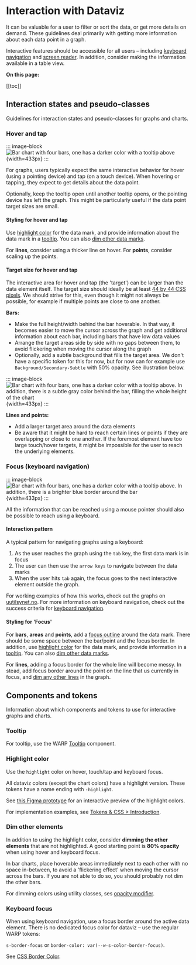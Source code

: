 # Interaction with Dataviz

It can be valuable for a user to filter or sort the data, or get more details on demand. These guidelines deal primarily with getting more information about each data point in a graph.

Interactive features should be accessible for all users – including [keyboard navigation](/foundations/data-visualization/success-criteria/keyboard/) and [screen reader](/foundations/data-visualization/success-criteria/screenreader/). In addition, consider making the information available in a table view.

**On this page:**

[[toc]]

## Interaction states and pseudo-classes

Guidelines for interaction states and pseudo-classes for graphs and charts.

### Hover and tap
::: image-block
![Bar chart with four bars, one has a darker color with a tooltip above](/foundations/dataviz/interaction-hover.png){width=433px}
:::

For graphs, users typically expect the same interactive behavior for hover (using a pointing device) and tap (on a touch device). When hovering or tapping, they expect to get details about the data point.

Optionally, keep the tooltip open until another tooltip opens, or the pointing device has left the graph. This might be particularly useful if the data point target sizes are small.

#### Styling for hover and tap
Use [highlight color](#highlight-color) for the data mark, and provide information about the data mark in a [tooltip](#tooltip). You can also [dim other data marks](#dim-other-elements).

For **lines**, consider using a thicker line on hover. For **points**, consider scaling up the points.

#### Target size for hover and tap
The interactive area for hover and tap (the 'target') can be larger than the data element itself. The target size should ideally be at least [44 by 44 CSS pixels](https://www.w3.org/WAI/WCAG21/Understanding/target-size.html). We should strive for this, even though it might not always be possible, for example if multiple points are close to one another.

**Bars:**

- Make the full height/width behind the bar hoverable. In that way, it becomes easier to move the cursor across the graph and get additional information about each bar, including bars that have low data values
- Arrange the target areas side by side with no gaps between them, to avoid flickering when moving the cursor along the graph
- Optionally, add a subtle background that fills the target area. We don't have a specific token for this for now, but for now can for example use `Background/Secondary-Subtle` with 50% opacity. See illustration below.

::: image-block
![Bar chart with four bars, one has a darker color with a tooltip above. In addition, there is a subtle gray color behind the bar, filling the whole height of the chart](/foundations/dataviz/interaction-hotspot-bg.png){width=433px}
:::

**Lines and points:**

- Add a larger target area around the data elements
- Be aware that it might be hard to reach certain lines or points if they are overlapping or close to one another. If the foremost element have too large touch/hover targets, it might be impossible for the user to reach the underlying elements.

### Focus (keyboard navigation)

::: image-block
![Bar chart with four bars, one has a darker color with a tooltip above. In addition, there is a brighter blue border around the bar](/foundations/dataviz/interaction-focus.png){width=433px}
:::

All the information that can be reached using a mouse pointer should also be possible to reach using a keyboard. 

#### Interaction pattern
A typical pattern for navigating graphs using a keyboard:
1. As the user reaches the graph using the `tab` key, the first data mark is in focus
2. The user can then use the `arrow keys` to navigate between the data marks
3. When the user hits `tab` again, the focus goes to the next interactive element outside the graph.

For working examples of how this works, check out the graphs on [uutilsynet.no](https://www.uutilsynet.no/statistikk-og-rapporter/alder-og-digital-deltaking/2049). For more information on keyboard navigation, check out the success criteria for [keyboard navigation](/foundations/data-visualization/success-criteria/keyboard/).

#### Styling for 'Focus'

For **bars**, **areas** and **points**, add a [focus outline](#keyboard-focus) around the data mark. There should be some space between the bar/point and the focus border. In addition, use [highlight color](#highlight-color) for the data mark, and provide information in a [tooltip](#tooltip). You can also [dim other data marks](#dim-other-elements).

For **lines**, adding a focus border for the whole line will become messy. In stead, add focus border around the point on the line that us currently in focus, and [dim any other lines](#dim-other-elements) in the graph.

## Components and tokens

Information about which components and tokens to use for interactive graphs and charts. 

### Tooltip
For tooltip, use the WARP [Tooltip](/components/tooltip/) component.

### Highlight color
Use the `highlight` color on hover, touch/tap and keyboard focus.

All dataviz colors (except the chart colors) have a highlight version. These tokens have a name ending with `-highlight`. 

See [this Figma prototype](https://www.figma.com/proto/jKb3gWUebdHyRBsK0naqB6/WARP---DataViz-(Beta)?page-id=1%3A285&node-id=2532-18695&viewport=-2724%2C329%2C0.21&t=k48dzMq2bHNm9UVm-1&scaling=scale-down-width&content-scaling=fixed&starting-point-node-id=2532%3A18695) for an interactive preview of the highlight colors. 

For implementation examples, see [Tokens & CSS > Introduction](/foundations/data-visualization/tokens/introduction/#hover-focus-and-active).

### Dim other elements
In addition to using the highlight color, consider **dimming the other elements** that are not highlighted. A good starting point is **80% opacity** when using hover and keyboard focus.

In bar charts, place hoverable areas immediately next to each other with no space in-between, to avoid a 'flickering effect' when moving the cursor across the bars. If you are not able to do so, you should probably not dim the other bars.

For dimming colors using utility classes, ses [opacity modifier](https://warp-ds.github.io/docs/foundations/css-classes/background-color#opacity).

### Keyboard focus
When using keyboard navigation, use a focus border around the active data element. There is no dedicated focus color for dataviz – use the regular WARP tokens:

`s-border-focus` or `border-color: var(--w-s-color-border-focus)`.

See [CSS Border Color](/foundations/css-classes/border-color).
